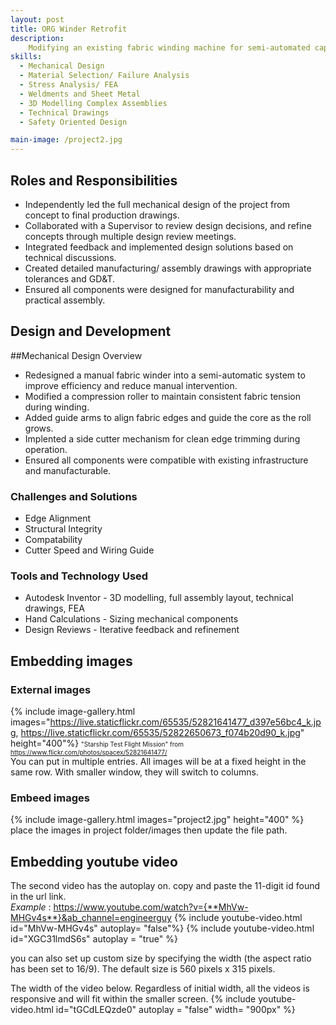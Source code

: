 ```yaml
---
layout: post
title: ORG Winder Retrofit
description:
    Modifying an existing fabric winding machine for semi-automated capabilities. Adding multiple components such as a compression roller, guide arm, and cross cutter to streamline the process. 
skills: 
  - Mechanical Design
  - Material Selection/ Failure Analysis
  - Stress Analysis/ FEA
  - Weldments and Sheet Metal
  - 3D Modelling Complex Assemblies
  - Technical Drawings
  - Safety Oriented Design

main-image: /project2.jpg
---
```


## Roles and Responsibilities
- Independently led the full mechanical design of the project from concept to final production drawings.
- Collaborated with a Supervisor to review design decisions, and refine concepts through multiple design review meetings.
- Integrated feedback and implemented design solutions based on technical discussions.
- Created detailed manufacturing/ assembly drawings with appropriate tolerances and GD&T.
- Ensured all components were designed for manufacturability and practical assembly.

## Design and Development

##Mechanical Design Overview
- Redesigned a manual fabric winder into a semi-automatic system to improve efficiency and reduce manual intervention.
- Modified a compression roller to maintain consistent fabric tension during winding.
- Added guide arms to align fabric edges and guide the core as the roll grows.
- Implented a side cutter mechanism for clean edge trimming during operation.
- Ensured all components were compatible with existing infrastructure and manufacturable.

### Challenges and Solutions
- Edge Alignment
- Structural Integrity
- Compatability
- Cutter Speed and Wiring Guide

### Tools and Technology Used
- Autodesk Inventor - 3D modelling, full assembly layout, technical drawings, FEA
- Hand Calculations - Sizing mechanical components
- Design Reviews - Iterative feedback and refinement

## Embedding images 
### External images
{% include image-gallery.html images="https://live.staticflickr.com/65535/52821641477_d397e56bc4_k.jpg, https://live.staticflickr.com/65535/52822650673_f074b20d90_k.jpg" height="400"%}
<span style="font-size: 10px">"Starship Test Flight Mission" from https://www.flickr.com/photos/spacex/52821641477/</span>  
You can put in multiple entries. All images will be at a fixed height in the same row. With smaller window, they will switch to columns.  

### Embeed images
{% include image-gallery.html images="project2.jpg" height="400" %} 
place the images in project folder/images then update the file path.   


## Embedding youtube video
The second video has the autoplay on. copy and paste the 11-digit id found in the url link. <br>
*Example* : https://www.youtube.com/watch?v={**MhVw-MHGv4s**}&ab_channel=engineerguy
{% include youtube-video.html id="MhVw-MHGv4s" autoplay= "false"%}
{% include youtube-video.html id="XGC31lmdS6s" autoplay = "true" %}

you can also set up custom size by specifying the width (the aspect ratio has been set to 16/9). The default size is 560 pixels x 315 pixels.  

The width of the video below. Regardless of initial width, all the videos is responsive and will fit within the smaller screen.
{% include youtube-video.html id="tGCdLEQzde0" autoplay = "false" width= "900px" %}  

<br>
